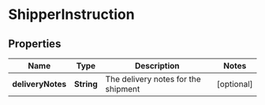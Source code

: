 # ShipperInstruction

## Properties
Name | Type | Description | Notes
------------ | ------------- | ------------- | -------------
**deliveryNotes** | **String** | The delivery notes for the shipment |  [optional]
